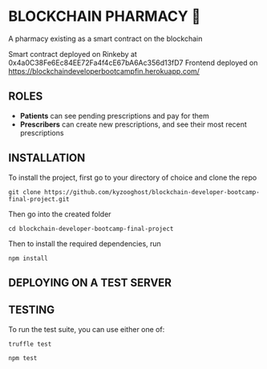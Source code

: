 # BLOCKCHAIN PHARMACY 💊

A pharmacy existing as a smart contract on the blockchain

Smart contract deployed on Rinkeby at 0x4a0C38Fe6Ec84EE72Fa4f4cE67bA6Ac356d13fD7
Frontend deployed on https://blockchaindeveloperbootcampfin.herokuapp.com/

## ROLES
- **Patients** can see pending prescriptions and pay for them
- **Prescribers** can create new prescriptions, and see their most recent prescriptions

## INSTALLATION

To install the project, first go to your directory of choice and clone the repo

    git clone https://github.com/kyzooghost/blockchain-developer-bootcamp-final-project.git

Then go into the created folder

    cd blockchain-developer-bootcamp-final-project

Then to install the required dependencies, run

    npm install

## DEPLOYING ON A TEST SERVER


## TESTING

To run the test suite, you can use either one of:

    truffle test

    npm test